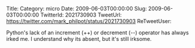 Title: 
Category: micro
Date: 2009-06-03T00:00:00
Slug: 2009-06-03T00:00:00
TwitterId: 2021730903
TweetUrl: https://twitter.com/mark_philpot/status/2021730903
ReTweetUser: 

Python's lack of an increment (++) or decrement (--) operator has always irked me. I understand why its absent, but it's still irksome.